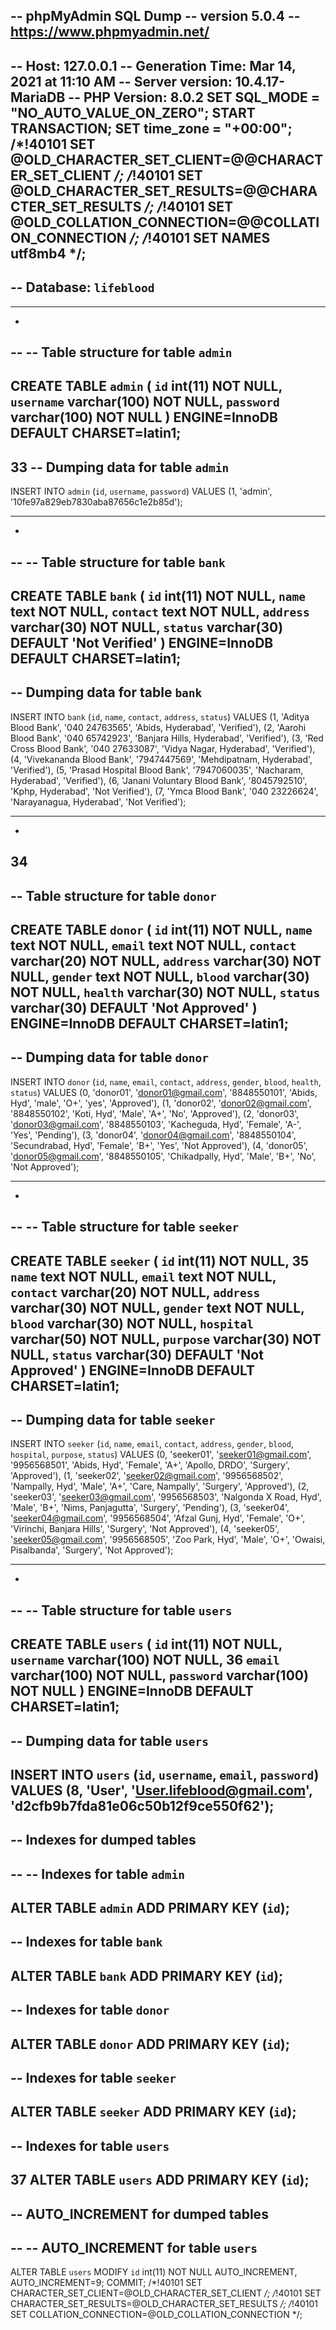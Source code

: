 -- phpMyAdmin SQL Dump
-- version 5.0.4
-- https://www.phpmyadmin.net/
--
-- Host: 127.0.0.1
-- Generation Time: Mar 14, 2021 at 11:10 AM
-- Server version: 10.4.17-MariaDB
-- PHP Version: 8.0.2
SET SQL_MODE = "NO_AUTO_VALUE_ON_ZERO";
START TRANSACTION;
SET time_zone = "+00:00";
/*!40101 SET
@OLD_CHARACTER_SET_CLIENT=@@CHARACTER_SET_CLIENT */;
/*!40101 SET
@OLD_CHARACTER_SET_RESULTS=@@CHARACTER_SET_RESULTS */;
/*!40101 SET
@OLD_COLLATION_CONNECTION=@@COLLATION_CONNECTION */;
/*!40101 SET NAMES utf8mb4 */;
--
-- Database: `lifeblood`
--
-- -------------------------------------------------------
-
--
-- Table structure for table `admin`
--
CREATE TABLE `admin` (
 `id` int(11) NOT NULL,
 `username` varchar(100) NOT NULL,
 `password` varchar(100) NOT NULL
) ENGINE=InnoDB DEFAULT CHARSET=latin1;
--
33
-- Dumping data for table `admin`
--
INSERT INTO `admin` (`id`, `username`, `password`) VALUES
(1, 'admin', '10fe97a829eb7830aba87656c1e2b85d');
-- -------------------------------------------------------
-
--
-- Table structure for table `bank`
--
CREATE TABLE `bank` (
 `id` int(11) NOT NULL,
 `name` text NOT NULL,
 `contact` text NOT NULL,
 `address` varchar(30) NOT NULL,
 `status` varchar(30) DEFAULT 'Not Verified'
) ENGINE=InnoDB DEFAULT CHARSET=latin1;
--
-- Dumping data for table `bank`
--
INSERT INTO `bank` (`id`, `name`, `contact`, `address`,
`status`) VALUES
(1, 'Aditya Blood Bank', '040 24763565', 'Abids,
Hyderabad', 'Verified'),
(2, 'Aarohi Blood Bank', '040 65742923', 'Banjara Hills,
Hyderabad', 'Verified'),
(3, 'Red Cross Blood Bank', '040 27633087', 'Vidya Nagar,
Hyderabad', 'Verified'),
(4, 'Vivekananda Blood Bank', '7947447569', 'Mehdipatnam,
Hyderabad', 'Verified'),
(5, 'Prasad Hospital Blood Bank', '7947060035', 'Nacharam,
Hyderabad', 'Verified'),
(6, 'Janani Voluntary Blood Bank', '8045792510', 'Kphp,
Hyderabad', 'Not Verified'),
(7, 'Ymca Blood Bank', '040 23226624', 'Narayanagua,
Hyderabad', 'Not Verified');
-- -------------------------------------------------------
-
34
--
-- Table structure for table `donor`
--
CREATE TABLE `donor` (
 `id` int(11) NOT NULL,
 `name` text NOT NULL,
 `email` text NOT NULL,
 `contact` varchar(20) NOT NULL,
 `address` varchar(30) NOT NULL,
 `gender` text NOT NULL,
 `blood` varchar(30) NOT NULL,
 `health` varchar(30) NOT NULL,
 `status` varchar(30) DEFAULT 'Not Approved'
) ENGINE=InnoDB DEFAULT CHARSET=latin1;
--
-- Dumping data for table `donor`
--
INSERT INTO `donor` (`id`, `name`, `email`, `contact`,
`address`, `gender`, `blood`, `health`, `status`) VALUES
(0, 'donor01', 'donor01@gmail.com', '8848550101', 'Abids,
Hyd', 'male', 'O+', 'yes', 'Approved'),
(1, 'donor02', 'donor02@gmail.com', '8848550102', 'Koti,
Hyd', 'Male', 'A+', 'No', 'Approved'),
(2, 'donor03', 'donor03@gmail.com', '8848550103',
'Kacheguda, Hyd', 'Female', 'A-', 'Yes', 'Pending'),
(3, 'donor04', 'donor04@gmail.com', '8848550104',
'Secundrabad, Hyd', 'Female', 'B+', 'Yes', 'Not
Approved'),
(4, 'donor05', 'donor05@gmail.com', '8848550105',
'Chikadpally, Hyd', 'Male', 'B+', 'No', 'Not Approved');
-- -------------------------------------------------------
-
--
-- Table structure for table `seeker`
--
CREATE TABLE `seeker` (
 `id` int(11) NOT NULL,
35
 `name` text NOT NULL,
 `email` text NOT NULL,
 `contact` varchar(20) NOT NULL,
 `address` varchar(30) NOT NULL,
 `gender` text NOT NULL,
 `blood` varchar(30) NOT NULL,
 `hospital` varchar(50) NOT NULL,
 `purpose` varchar(30) NOT NULL,
 `status` varchar(30) DEFAULT 'Not Approved'
) ENGINE=InnoDB DEFAULT CHARSET=latin1;
--
-- Dumping data for table `seeker`
--
INSERT INTO `seeker` (`id`, `name`, `email`, `contact`,
`address`, `gender`, `blood`, `hospital`, `purpose`,
`status`) VALUES
(0, 'seeker01', 'seeker01@gmail.com', '9956568501',
'Abids, Hyd', 'Female', 'A+', 'Apollo, DRDO', 'Surgery',
'Approved'),
(1, 'seeker02', 'seeker02@gmail.com', '9956568502',
'Nampally, Hyd', 'Male', 'A+', 'Care, Nampally',
'Surgery', 'Approved'),
(2, 'seeker03', 'seeker03@gmail.com', '9956568503',
'Nalgonda X Road, Hyd', 'Male', 'B+', 'Nims, Panjagutta',
'Surgery', 'Pending'),
(3, 'seeker04', 'seeker04@gmail.com', '9956568504', 'Afzal
Gunj, Hyd', 'Female', 'O+', 'Virinchi, Banjara Hills',
'Surgery', 'Not Approved'),
(4, 'seeker05', 'seeker05@gmail.com', '9956568505', 'Zoo
Park, Hyd', 'Male', 'O+', 'Owaisi, Pisalbanda', 'Surgery',
'Not Approved');
-- -------------------------------------------------------
-
--
-- Table structure for table `users`
--
CREATE TABLE `users` (
 `id` int(11) NOT NULL,
 `username` varchar(100) NOT NULL,
36
 `email` varchar(100) NOT NULL,
 `password` varchar(100) NOT NULL
) ENGINE=InnoDB DEFAULT CHARSET=latin1;
--
-- Dumping data for table `users`
--
INSERT INTO `users` (`id`, `username`, `email`,
`password`) VALUES
(8, 'User', 'User.lifeblood@gmail.com',
'd2cfb9b7fda81e06c50b12f9ce550f62');
--
-- Indexes for dumped tables
--
--
-- Indexes for table `admin`
--
ALTER TABLE `admin`
 ADD PRIMARY KEY (`id`);
--
-- Indexes for table `bank`
--
ALTER TABLE `bank`
 ADD PRIMARY KEY (`id`);
--
-- Indexes for table `donor`
--
ALTER TABLE `donor`
 ADD PRIMARY KEY (`id`);
--
-- Indexes for table `seeker`
--
ALTER TABLE `seeker`
 ADD PRIMARY KEY (`id`);
--
-- Indexes for table `users`
--
37
ALTER TABLE `users`
 ADD PRIMARY KEY (`id`);
--
-- AUTO_INCREMENT for dumped tables
--
--
-- AUTO_INCREMENT for table `users`
--
ALTER TABLE `users`
 MODIFY `id` int(11) NOT NULL AUTO_INCREMENT,
AUTO_INCREMENT=9;
COMMIT;
/*!40101 SET
CHARACTER_SET_CLIENT=@OLD_CHARACTER_SET_CLIENT */;
/*!40101 SET
CHARACTER_SET_RESULTS=@OLD_CHARACTER_SET_RESULTS */;
/*!40101 SET
COLLATION_CONNECTION=@OLD_COLLATION_CONNECTION */;
